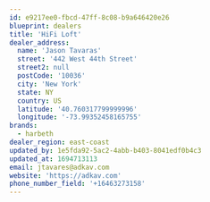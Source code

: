 ```yaml
---
id: e9217ee0-fbcd-47ff-8c08-b9a646420e26
blueprint: dealers
title: 'HiFi Loft'
dealer_address:
  name: 'Jason Tavaras'
  street: '442 West 44th Street'
  street2: null
  postCode: '10036'
  city: 'New York'
  state: NY
  country: US
  latitude: '40.760317799999996'
  longitude: '-73.99352458165755'
brands:
  - harbeth
dealer_region: east-coast
updated_by: 1e5fda92-5ac2-4abb-b403-8041edf0b4c3
updated_at: 1694713113
email: jtavares@adkav.com
website: 'https://adkav.com'
phone_number_field: '+16463273158'
---
```

